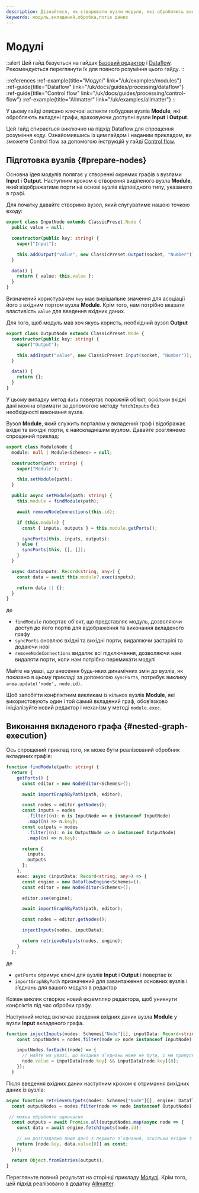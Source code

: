 ```yaml
---
description: Дізнайтеся, як створювати вузли модуля, які обробляють вкладені графи у вашому редакторі вузлів. Цей гайд містить вичерпний огляд створення вузлів модуля, які обробляють вкладені графи на основі вузлів вводу/виводу на основі підходу потоку даних
keywords: модуль,вкладений,обробка,потік даних
---
```


# Модулі

::alert
Цей гайд базується на гайдах [Базовий редактор](/uk/docs/guides/basic) і [Dataflow](/uk/docs/guides/processing/dataflow). Рекомендується переглянути їх для повного розуміння цього гайду.
::

::references
:ref-example{title="Модулі" link="/uk/examples/modules"}
:ref-guide{title="Dataflow" link="/uk/docs/guides/processing/dataflow"}
:ref-guide{title="Control flow" link="/uk/docs/guides/processing/control-flow"}
:ref-example{title="Allmatter" link="/uk/examples/allmatter"}
::

У цьому гайді описано ключові аспекти побудови вузлів **Module**, які обробляють вкладені графи, враховуючи доступні вузли **Input** і **Output**.

Цей гайд спирається виключно на підхід Dataflow для спрощення розуміння коду. Ознайомившись із цим гайдом і наданим прикладом, ви зможете Control flow за допомогою інструкцій у гайді [Control flow](/uk/docs/guides/processing/control-flow).

## Підготовка вузлів {#prepare-nodes}

Основна ідея модулів полягає у створенні окремих графів з вузлами **Input** і **Output**. Наступним кроком є створення виділеного вузла **Module**, який відображатиме порти на основі вузлів відповідного типу, указаного в графі.

Для початку давайте створимо вузол, який слугуватиме нашою точкою входу:

```ts
export class InputNode extends ClassicPreset.Node {
  public value = null;

  constructor(public key: string) {
    super("Input");

    this.addOutput("value", new ClassicPreset.Output(socket, "Number"));
  }

  data() {
    return { value: this.value };
  }
}
```

Визначений користувачем `key` має вирішальне значення для асоціації його з вхідним портом вузла **Module**. Крім того, нам потрібно вказати властивість `value` для введення вхідних даних.

Для того, щоб модуль мав хоч якусь користь, необхідний вузол **Output**

```ts
export class OutputNode extends ClassicPreset.Node {
  constructor(public key: string) {
    super("Output");

    this.addInput("value", new ClassicPreset.Input(socket, "Number"));
  }

  data() {
    return {};
  }
}
```

У цьому випадку метод `data` повертає порожній об’єкт, оскільки вхідні дані можна отримати за допомогою методу `fetchInputs` без необхідності виконання вузла.

Вузол **Module**, який служить порталом у вкладений граф і відображає вхідні та вихідні порти, є найскладнішим вузлом. Давайте розглянемо спрощений приклад:

```ts
export class ModuleNode {
  module: null | Module<Schemes> = null;

  constructor(path: string) {
    super("Module");

    this.setModule(path);
  }

  public async setModule(path: string) {
    this.module = findModule(path);

    await removeNodeConnections(this.id);

    if (this.module) {
      const { inputs, outputs } = this.module.getPorts();

      syncPorts(this, inputs, outputs);
    } else {
      syncPorts(this, [], []);
    }
  }

  async data(inputs: Record<string, any>) {
    const data = await this.module?.exec(inputs);

    return data || {};
  }
}
```

де
- `findModule` повертає об'єкт, що представляє модуль, дозволяючи доступ до його портів для відображення та виконання вкладеного графу
- `syncPorts` оновлює вхідні та вихідні порти, видаляючи застарілі та додаючи нові
- `removeNodeConnections` видаляє всі підключення, дозволяючи нам видаляти порти, коли нам потрібно перемикати модулі

Майте на увазі, що внесення будь-яких динамічних змін до вузлів, як показано в цьому прикладі за допомогою `syncPorts`, потребує виклику `area.update('node', node.id)`.

Щоб запобігти конфліктним викликам із кількох вузлів **Module**, які використовують один і той самий вкладений граф, обов’язково ініціалізуйте новий редактор і механізм у методі `module.exec`.

## Виконання вкладеного графа {#nested-graph-execution}

Ось спрощений приклад того, як може бути реалізований обробник вкладених графів:

```ts
function findModule(path: string) {
  return {
    getPorts() {
      const editor = new NodeEditor<Schemes>();

      await importGraphByPath(path, editor);

      const nodes = editor.getNodes();
      const inputs = nodes
        .filter((n): n is InputNode => n instanceof InputNode)
        .map((n) => n.key);
      const outputs = nodes
        .filter((n): n is OutputNode => n instanceof OutputNode)
        .map((n) => n.key);

      return {
        inputs,
        outputs
      };
    },
    exec: async (inputData: Record<string, any>) => {
      const engine = new DataflowEngine<Schemes>();
      const editor = new NodeEditor<Schemes>();

      editor.use(engine);

      await importGraphByPath(path, editor);

      const nodes = editor.getNodes();

      injectInputs(nodes, inputData);

      return retrieveOutputs(nodes, engine);
    }
  };
```

де
- `getPorts` отримує ключі для вузлів **Input** і **Output** і повертає їх
- `importGraphByPath` призначений для завантаження основних вузлів і з’єднань для вашого модуля в редактор

Кожен виклик створює новий екземпляр редактора, щоб уникнути конфліктів під час обробки графу.

Наступний метод включає введення вхідних даних вузла **Module** у вузли **Input** вкладеного графа.

```ts
function injectInputs(nodes: Schemes["Node"][], inputData: Record<string, any>) {
    const inputNodes = nodes.filter(node => node instanceof InputNode);

    inputNodes.forEach((node) => {
      // майте на увазі, що вхідних з’єднань може не бути, і ми припускаємо, що можливе максимум одне з’єднання
      node.value = inputData[node.key] && inputData[node.key][0];
    });
  }
```

Після введення вхідних даних наступним кроком є отримання вихідних даних із вузлів:

```ts
async function retrieveOutputs(nodes: Schemes["Node"][], engine: DataflowEngine<Schemes>) {
  const outputNodes = nodes.filter(node => node instanceof OutputNode);

 // можна обробляти одночасно
  const outputs = await Promise.all(outputNodes.map(async node => {
    const data = await engine.fetchInputs(node.id);

    // ми розглядаємо лише дані з першого з’єднання, оскільки вхідне з’єднання може бути щонайбільше одне
    return [node.key, data.value[0]] as const;
  }));

  return Object.fromEntries(outputs);
}
```

Перегляньте повний результат на сторінці прикладу [Модулі](/uk/examples/modules). Крім того, цей підхід реалізовано в додатку [Allmatter](https://github.com/Ni55aN/allmatter).
